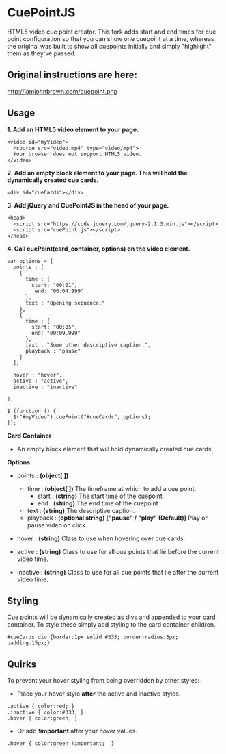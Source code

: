 # CuePointJS
HTML5 video cue point creator.  This fork adds start and end times for cue point configuration so that you can show one cuepoint at a time, whereas the original was built to show all cuepoints initially and simply "highlight" them as they've passed.

## Original instructions are here:
http://iamjohnbrown.com/cuepoint.php

## Usage
**1. Add an HTML5 video element to your page.**
```
<video id="myVideo">
  <source src="video.mp4" type="video/mp4">
  Your browser does not support HTML5 video.
</video>
```

**2. Add an empty block element to your page. This will hold the dynamically created cue cards.**
``` 
<div id="cueCards"></div>
```

**3. Add jQuery and CuePointJS in the head of your page.**
```
<head>
  <script src="https://code.jquery.com/jquery-2.1.3.min.js"></script>
  <script src="cuePoint.js"></script>
</head>
```

**4. Call cuePoint(card_container, options) on the video element.**
```
var options = [
  points : [
    {
      time : {
        start: "00:01",
         end: "00:04.999"
      },
      text : "Opening sequence."
    },
    {
      time : {
        start: "00:05",
        end: "00:09.999"
      },
      text : "Some other descriptive caption.",
      playback : "pause"
    }
  ],
  
  hover : "hover",
  active : "active",
  inactive : "inactive"
  
];

$ (function () {
  $("#myVideo").cuePoint("#cueCards", options);
});
```

**Card Container**
- An empty block element that will hold dynamically created cue cards.

**Options**
- points : **(object[ ])**
  - time : **(object[ ])** The timeframe at which to add a cue point.
    - start : **(string)** The start time of the cuepoint
    - end : **(string)** The end time of the cuepoint
  - text : **(string)** The descriptive caption.
  - playback : **(optional string) ["pause" / "play" (Default)]** Play or pause video on click.
  
- hover : **(string)** Class to use when hovering over cue cards.
- active : **(string)** Class to use for all cue points that lie before the current video time.
- inactive : **(string)** Class to use for all cue points that lie after the current video time.

## Styling
Cue points will be dynamically created as divs and appended to your card container. To style these simply add styling to the card container children.
```
#cueCards div {border:1px solid #333; border-radius:3px; padding:15px;}
````

## Quirks
To prevent your hover styling from being overridden by other styles:
- Place your hover style **after** the active and inactive styles.
```
.active { color:red; }
.inactive { color:#333; }
.hover { color:green; }
```
- Or add **!important** after your hover values.
```
.hover { color:green !important;  }
```
